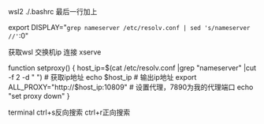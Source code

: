wsl2 ./.bashrc 最后一行加上   

export DISPLAY="`grep nameserver /etc/resolv.conf | sed 's/nameserver //'`:0"

获取wsl 交换机ip 连接 xserve

function setproxy() {
	host_ip=$(cat /etc/resolv.conf |grep "nameserver" |cut -f 2 -d " ") # 获取ip地址
	echo $host_ip # 输出ip地址
	export ALL_PROXY="http://$host_ip:10809" # 设置代理，7890为我的代理端口
	echo "set proxy down"
}

terminal ctrl+s反向搜索 ctrl+r正向搜索
